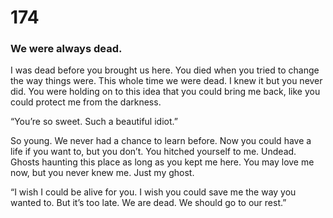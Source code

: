 # 174

### We were always dead.

I was dead before you brought us here. You died when you tried to change the way things were. This whole time we were dead. I knew it but you never did. You were holding on to this idea that you could bring me back, like you could protect me from the darkness.

“You’re so sweet. Such a beautiful idiot.”

So young. We never had a chance to learn before. Now you could have a life if you want to, but you don’t. You hitched yourself to me. Undead. Ghosts haunting this place as long as you kept me here. You may love me now, but you never knew me. Just my ghost.

“I wish I could be alive for you. I wish you could save me the way you wanted to. But it’s too late. We are dead. We should go to our rest.”